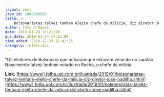 ```yaml
---
layout: post
item_id: 2466029926
title: >-
    Bolsonaristas talvez tenham eleito chefe da milícia, diz diretor José Padilha
author: Tatu D'Oquei
date: 2019-01-24 17:21:00
pub_date: 2019-01-24 17:21:00
time_added: 2019-12-23 21:41:25
category: refletimos
---
```


“Os eleitores de Bolsonaro que acharam que estavam votando no capitão Nascimento talvez tenham votado no Rocha, o chefe da milícia.

**Link:** [https://www1.folha.uol.com.br/ilustrada/2019/01/bolsonaristas-talvez-tenham-eleito-chefe-da-milicia-diz-diretor-jose-padilha.shtml](https://www1.folha.uol.com.br/ilustrada/2019/01/bolsonaristas-talvez-tenham-eleito-chefe-da-milicia-diz-diretor-jose-padilha.shtml)

